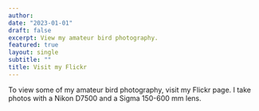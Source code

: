```yaml
---
author:
date: "2023-01-01"
draft: false
excerpt: View my amateur bird photography.
featured: true
layout: single
subtitle: ""
title: Visit my Flickr
---
```

To view some of my amateur bird photography, visit my Flickr page. I take photos with a Nikon D7500 and a Sigma 150-600 mm lens. 